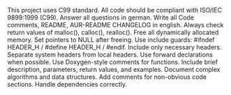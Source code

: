 This project uses C99 standard. All code should be compliant with ISO/IEC 9899:1999 (C99).
Answer all questions in german.
Write all Code comments, README, AUR-README CHANGELOG in english.
Always check return values of malloc(), calloc(), realloc().
Free all dynamically allocated memory.
Set pointers to NULL after freeing.
Use include guards: #ifndef HEADER_H / #define HEADER_H / #endif.
Include only necessary headers.
Separate system headers from local headers.
Use forward declarations when possible.
Use Doxygen-style comments for functions.
Include brief description, parameters, return values, and examples.
Document complex algorithms and data structures.
Add comments for non-obvious code sections.
Handle dependencies correctly.